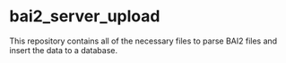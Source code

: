 # bai2_server_upload
This repository contains all of the necessary files to parse BAI2 files and insert the data to a database.
